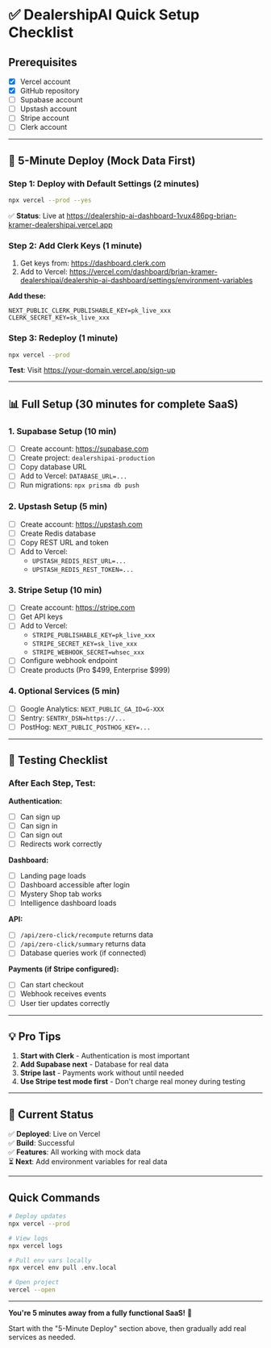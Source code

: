 # ✅ DealershipAI Quick Setup Checklist

## Prerequisites
- [x] Vercel account
- [x] GitHub repository
- [ ] Supabase account
- [ ] Upstash account
- [ ] Stripe account
- [ ] Clerk account

---

## 🚀 5-Minute Deploy (Mock Data First)

### Step 1: Deploy with Default Settings (2 minutes)
```bash
npx vercel --prod --yes
```

✅ **Status**: Live at https://dealership-ai-dashboard-1vux486pg-brian-kramer-dealershipai.vercel.app

### Step 2: Add Clerk Keys (1 minute)
1. Get keys from: https://dashboard.clerk.com
2. Add to Vercel: https://vercel.com/dashboard/brian-kramer-dealershipai/dealership-ai-dashboard/settings/environment-variables

**Add these:**
```
NEXT_PUBLIC_CLERK_PUBLISHABLE_KEY=pk_live_xxx
CLERK_SECRET_KEY=sk_live_xxx
```

### Step 3: Redeploy (1 minute)
```bash
npx vercel --prod
```

**Test**: Visit https://your-domain.vercel.app/sign-up

---

## 📊 Full Setup (30 minutes for complete SaaS)

### 1. Supabase Setup (10 min)
- [ ] Create account: https://supabase.com
- [ ] Create project: `dealershipai-production`
- [ ] Copy database URL
- [ ] Add to Vercel: `DATABASE_URL=...`
- [ ] Run migrations: `npx prisma db push`

### 2. Upstash Setup (5 min)
- [ ] Create account: https://upstash.com
- [ ] Create Redis database
- [ ] Copy REST URL and token
- [ ] Add to Vercel:
  - `UPSTASH_REDIS_REST_URL=...`
  - `UPSTASH_REDIS_REST_TOKEN=...`

### 3. Stripe Setup (10 min)
- [ ] Create account: https://stripe.com
- [ ] Get API keys
- [ ] Add to Vercel:
  - `STRIPE_PUBLISHABLE_KEY=pk_live_xxx`
  - `STRIPE_SECRET_KEY=sk_live_xxx`
  - `STRIPE_WEBHOOK_SECRET=whsec_xxx`
- [ ] Configure webhook endpoint
- [ ] Create products (Pro $499, Enterprise $999)

### 4. Optional Services (5 min)
- [ ] Google Analytics: `NEXT_PUBLIC_GA_ID=G-XXX`
- [ ] Sentry: `SENTRY_DSN=https://...`
- [ ] PostHog: `NEXT_PUBLIC_POSTHOG_KEY=...`

---

## 🧪 Testing Checklist

### After Each Step, Test:

**Authentication:**
- [ ] Can sign up
- [ ] Can sign in
- [ ] Can sign out
- [ ] Redirects work correctly

**Dashboard:**
- [ ] Landing page loads
- [ ] Dashboard accessible after login
- [ ] Mystery Shop tab works
- [ ] Intelligence dashboard loads

**API:**
- [ ] `/api/zero-click/recompute` returns data
- [ ] `/api/zero-click/summary` returns data
- [ ] Database queries work (if connected)

**Payments (if Stripe configured):**
- [ ] Can start checkout
- [ ] Webhook receives events
- [ ] User tier updates correctly

---

## 💡 Pro Tips

1. **Start with Clerk** - Authentication is most important
2. **Add Supabase next** - Database for real data
3. **Stripe last** - Payments work without until needed
4. **Use Stripe test mode first** - Don't charge real money during testing

---

## 🎯 Current Status

✅ **Deployed**: Live on Vercel  
✅ **Build**: Successful  
✅ **Features**: All working with mock data  
⏳ **Next**: Add environment variables for real data

---

## Quick Commands

```bash
# Deploy updates
npx vercel --prod

# View logs
npx vercel logs

# Pull env vars locally
npx vercel env pull .env.local

# Open project
vercel --open
```

---

**You're 5 minutes away from a fully functional SaaS!** 🚀

Start with the "5-Minute Deploy" section above, then gradually add real services as needed.
